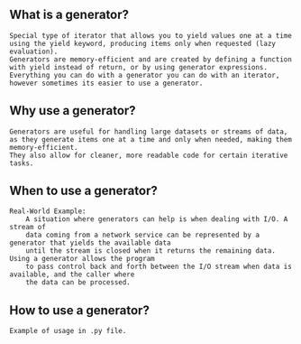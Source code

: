 ## What is a generator?
    Special type of iterator that allows you to yield values one at a time using the yield keyword, producing items only when requested (lazy evaluation). 
    Generators are memory-efficient and are created by defining a function with yield instead of return, or by using generator expressions.
    Everything you can do with a generator you can do with an iterator, however sometimes its easier to use a generator.

## Why use a generator?
    Generators are useful for handling large datasets or streams of data, as they generate items one at a time and only when needed, making them memory-efficient. 
    They also allow for cleaner, more readable code for certain iterative tasks.

## When to use a generator?
    Real-World Example:
        A situation where generators can help is when dealing with I/O. A stream of
        data coming from a network service can be represented by a generator that yields the available data
        until the stream is closed when it returns the remaining data. Using a generator allows the program
        to pass control back and forth between the I/O stream when data is available, and the caller where
        the data can be processed.

## How to use a generator?
    Example of usage in .py file.